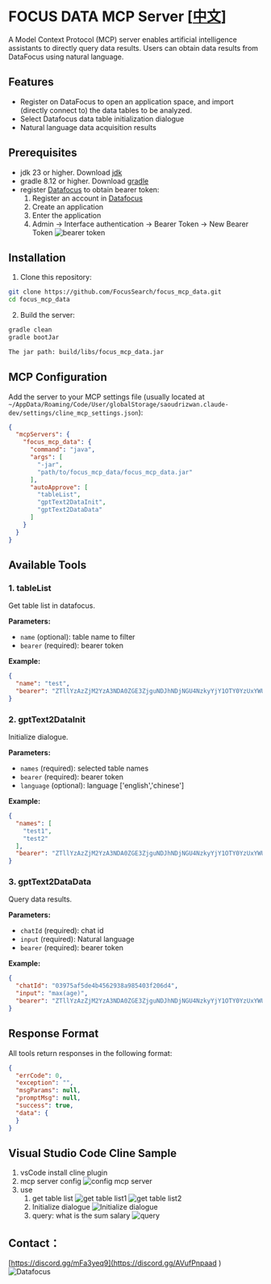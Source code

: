 # FOCUS DATA MCP Server [[中文](./README_CN.md)]

A Model Context Protocol (MCP) server enables artificial intelligence assistants to directly query data results. Users can obtain data results from DataFocus using natural language.

## Features

-  Register on DataFocus to open an application space, and import (directly connect to) the data tables to be analyzed.
- Select Datafocus data table initialization dialogue
- Natural language data acquisition results

## Prerequisites

- jdk 23 or higher. Download [jdk](https://www.oracle.com/java/technologies/downloads/)
- gradle 8.12 or higher. Download [gradle](https://gradle.org/install/)
- register [Datafocus](https://www.datafocus.ai/) to obtain bearer token:
  1. Register an account in [Datafocus](https://www.datafocus.ai/)
  2. Create an application
    3. Enter the application
    4. Admin -> Interface authentication -> Bearer Token -> New Bearer Token
       ![bearer token](bearer_token.png)
  
## Installation

1. Clone this repository:

```bash
git clone https://github.com/FocusSearch/focus_mcp_data.git
cd focus_mcp_data
```

2. Build the server:

```bash
gradle clean
gradle bootJar

The jar path: build/libs/focus_mcp_data.jar
```

## MCP Configuration

Add the server to your MCP settings file (usually located
at `~/AppData/Roaming/Code/User/globalStorage/saoudrizwan.claude-dev/settings/cline_mcp_settings.json`):

```json
{
  "mcpServers": {
    "focus_mcp_data": {
      "command": "java",
      "args": [
        "-jar",
        "path/to/focus_mcp_data/focus_mcp_data.jar"
      ],
      "autoApprove": [
        "tableList",
        "gptText2DataInit",
        "gptText2DataData"
      ]
    }
  }
}
```

## Available Tools

### 1. tableList

Get table list in datafocus.

**Parameters:**

- `name` (optional): table name to filter
- `bearer` (required): bearer token

**Example:**

```json
{
  "name": "test",
  "bearer": "ZTllYzAzZjM2YzA3NDA0ZGE3ZjguNDJhNDjNGU4NzkyYjY1OTY0YzUxYWU5NmU="
}
```

### 2. gptText2DataInit

Initialize dialogue.

**Parameters:**

- `names` (required): selected table names
- `bearer` (required): bearer token
- `language` (optional): language ['english','chinese']

**Example:**

```json
{
  "names": [
    "test1",
    "test2"
  ],
  "bearer": "ZTllYzAzZjM2YzA3NDA0ZGE3ZjguNDJhNDjNGU4NzkyYjY1OTY0YzUxYWU5NmU="
}
```

### 3. gptText2DataData

Query data results.

**Parameters:**

- `chatId` (required): chat id
- `input` (required): Natural language
- `bearer` (required): bearer token

**Example:**

```json
{
  "chatId": "03975af5de4b4562938a985403f206d4",
  "input": "max(age)",
  "bearer": "ZTllYzAzZjM2YzA3NDA0ZGE3ZjguNDJhNDjNGU4NzkyYjY1OTY0YzUxYWU5NmU="
}
```

## Response Format

All tools return responses in the following format:

```json
{
  "errCode": 0,
  "exception": "",
  "msgParams": null,
  "promptMsg": null,
  "success": true,
  "data": {
  }
}
```

## Visual Studio Code Cline Sample

1. vsCode install cline plugin
2. mcp server config
   ![config mcp server](./mcp_server_config.png)
3. use
   1. get table list
      ![get table list1](./focus_mcp_data_table_1.png)
      ![get table list2](./focus_mcp_data_table_2.png)
   2. Initialize dialogue
      ![Initialize dialogue](./focus_mcp_data_init.png)
   3. query: what is the sum salary
     ![query](./focus_mcp_data_data.png)

## Contact：
[https://discord.gg/mFa3yeq9](https://discord.gg/AVufPnpaad )
![Datafocus](./wechat-qrcode.png)

